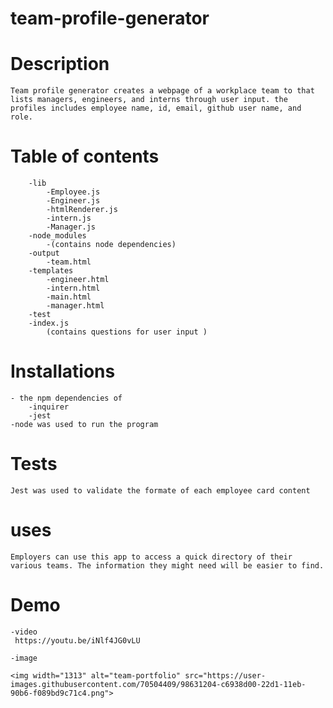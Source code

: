 # team-profile-generator

# Description 
    Team profile generator creates a webpage of a workplace team to that lists managers, engineers, and interns through user input. the profiles includes employee name, id, email, github user name, and role. 

# Table of contents  
        -lib 
            -Employee.js
            -Engineer.js
            -htmlRenderer.js
            -intern.js
            -Manager.js
        -node_modules
            -(contains node dependencies)
        -output
            -team.html
        -templates
            -engineer.html
            -intern.html 
            -main.html
            -manager.html
        -test
        -index.js
            (contains questions for user input )
# Installations 
    - the npm dependencies of 
        -inquirer 
        -jest 
    -node was used to run the program 
# Tests
    Jest was used to validate the formate of each employee card content
# uses 
    Employers can use this app to access a quick directory of their various teams. The information they might need will be easier to find. 

# Demo
    -video 
     https://youtu.be/iNlf4JG0vLU
        
    -image 
    
    <img width="1313" alt="team-portfolio" src="https://user-images.githubusercontent.com/70504409/98631204-c6938d00-22d1-11eb-90b6-f089bd9c71c4.png">

